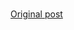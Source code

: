 # 

[Original post](https://developer.mozilla.org/en-US/docs/Learn/Common_questions/Pages_sites_servers_and_search_engines)